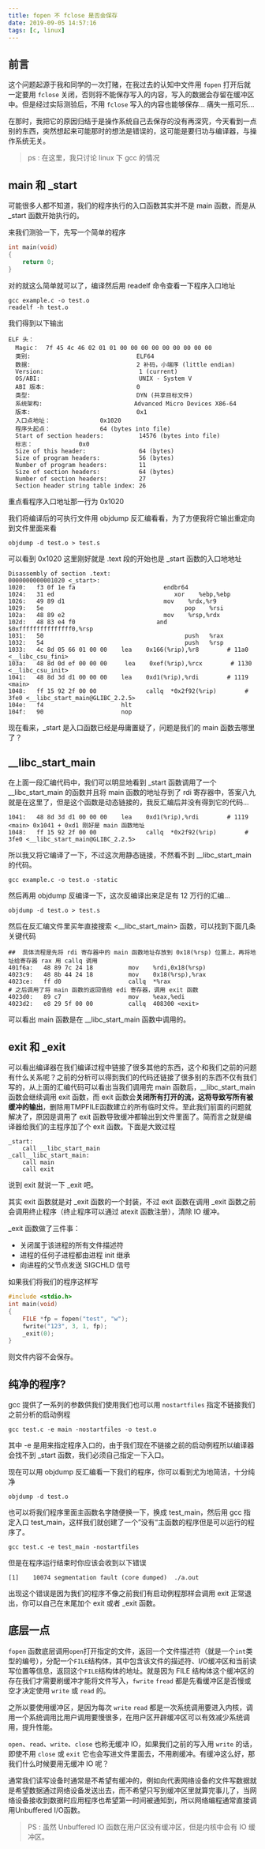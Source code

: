 ```yaml
---
title: fopen 不 fclose 是否会保存
date: 2019-09-05 14:57:16
tags: [c, linux]
---
```

## 前言

这个问题起源于我和同学的一次打赌，在我过去的认知中文件用 `fopen` 打开后就一定要用 `fclose` 关闭，否则将不能保存写入的内容，写入的数据会存留在缓冲区中。但是经过实际测验后，不用 `fclose` 写入的内容也能够保存... 痛失一瓶可乐...

在那时，我把它的原因归结于是操作系统自己去保存的没有再深究，今天看到一点别的东西，突然想起来可能那时的想法是错误的，这可能是要归功与编译器，与操作系统无关。

> ps : 在这里，我只讨论 linux 下 gcc 的情况

## main 和 _start

可能很多人都不知道，我们的程序执行的入口函数其实并不是 main 函数，而是从 _start 函数开始执行的。

来我们测验一下，先写一个简单的程序

```c
int main(void)
{
    return 0;
}
```

对的就这么简单就可以了，编译然后用 readelf 命令查看一下程序入口地址

```shell
gcc example.c -o test.o
readelf -h test.o
```

我们得到以下输出

```
ELF 头：
  Magic：  7f 45 4c 46 02 01 01 00 00 00 00 00 00 00 00 00 
  类别:                              ELF64
  数据:                              2 补码，小端序 (little endian)
  Version:                           1 (current)
  OS/ABI:                            UNIX - System V
  ABI 版本:                          0
  类型:                              DYN (共享目标文件)
  系统架构:                          Advanced Micro Devices X86-64
  版本:                              0x1
  入口点地址：              0x1020
  程序头起点：              64 (bytes into file)
  Start of section headers:          14576 (bytes into file)
  标志：             0x0
  Size of this header:               64 (bytes)
  Size of program headers:           56 (bytes)
  Number of program headers:         11
  Size of section headers:           64 (bytes)
  Number of section headers:         27
  Section header string table index: 26
```

重点看程序入口地址那一行为 0x1020

我们将编译后的可执行文件用 objdump 反汇编看看，为了方便我将它输出重定向到文件里面来看

```shell
objdump -d test.o > test.s
```

可以看到 0x1020 这里刚好就是 .text 段的开始也是 _start 函数的入口地地址

```assembly
Disassembly of section .text:
0000000000001020 <_start>:                                                                                                       
1020:   f3 0f 1e fa                         endbr64
1024:   31 ed                                  xor    %ebp,%ebp
1026:   49 89 d1                            mov    %rdx,%r9
1029:   5e                                        pop    %rsi
102a:   48 89 e2                            mov    %rsp,%rdx
102d:   48 83 e4 f0                       and    $0xfffffffffffffff0,%rsp
1031:   50                                        push   %rax
1032:   54                                        push   %rsp
1033:   4c 8d 05 66 01 00 00    lea    0x166(%rip),%r8        # 11a0 <__libc_csu_fini>
103a:   48 8d 0d ef 00 00 00     lea    0xef(%rip),%rcx        # 1130 <__libc_csu_init>
1041:   48 8d 3d d1 00 00 00    lea    0xd1(%rip),%rdi        # 1119 <main>
1048:   ff 15 92 2f 00 00              callq  *0x2f92(%rip)        # 3fe0 <__libc_start_main@GLIBC_2.2.5>
104e:   f4                      hlt
104f:   90                      nop
```

现在看来，_start 是入口函数已经是毋庸置疑了，问题是我们的 main 函数去哪里了？

## __libc_start_main

在上面一段汇编代码中，我们可以明显地看到 _start 函数调用了一个 __libc_start_main 的函数并且将 main 函数的地址存到了 rdi 寄存器中，答案八九就是在这里了，但是这个函数是动态链接的，我反汇编后并没有得到它的代码...

```assembly
1041:   48 8d 3d d1 00 00 00    lea    0xd1(%rip),%rdi        # 1119 <main> 0x1041 + 0xd1 刚好是 main 函数地址
1048:   ff 15 92 2f 00 00              callq  *0x2f92(%rip)        # 3fe0 <__libc_start_main@GLIBC_2.2.5>
```

所以我又将它编译了一下，不过这次用静态链接，不然看不到 __libc_start_main 的代码。

```shell
gcc example.c -o test.o -static
```

然后再用 objdump 反编译一下，这次反编译出来足足有 12 万行的汇编...

```shell
objdump -d test.o > test.s
```

然后在反汇编文件里买年直接搜索 <__libc_start_main> 函数，可以找到下面几条关键代码

```assembly
##  具体流程是先将 rdi 寄存器中的 main 函数地址存放到 0x18(%rsp) 位置上，再将地址给寄存器 rax 用 callq 调用
401f6a:   48 89 7c 24 18          mov    %rdi,0x18(%rsp)                                                                   
4023c9:   48 8b 44 24 18          mov    0x18(%rsp),%rax                                                                    
4023ce:   ff d0                   callq  *%rax
# 之后调用了将 main 函数的返回值给 edi 寄存器，调用 exit 函数
4023d0:   89 c7                   mov    %eax,%edi                                                                          
4023d2:   e8 29 5f 00 00          callq  408300 <exit>
```

可以看出 main 函数是在 __libc_start_main 函数中调用的。

## exit 和 _exit

可以看出编译器在我们编译过程中链接了很多其他的东西，这个和我们之前的问题有什么关系呢？之前的分析可以得到我们的代码还链接了很多别的东西不仅有我们写的，从上面的汇编代码可以看出当我们调用完 main 函数后，__libc_start_main 函数会继续调用 exit 函数，而 exit 函数会**关闭所有打开的流，这将导致写所有被缓冲的输出**，删除用TMPFILE函数建立的所有临时文件。至此我们前面的问题就解决了，原因是调用了 exit 函数导致缓冲都输出到文件里面了。简而言之就是编译器给我们的主程序加了个 exit 函数。下面是大致过程

```assembly
_start:
	call __libc_start_main
_call__libc_start_main:
	call main
	call exit
```

说到 exit 就说一下 _exit 吧。

其实 exit 函数就是对 _exit 函数的一个封装，不过 exit 函数在调用 _exit 函数之前会调用终止程序（终止程序可以通过 atexit 函数注册），清除 IO 缓冲。

_exit 函数做了三件事：

- 关闭属于该进程的所有文件描述符
- 进程的任何子进程都由进程 init 继承
- 向进程的父节点发送 SIGCHLD 信号

如果我们将我们的程序这样写

```c
#include <stdio.h>
int main(void)
{
    FILE *fp = fopen("test", "w");
   	fwrite("123", 3, 1, fp);
   	_exit(0);
}
```

则文件内容不会保存。

## 纯净的程序?

gcc 提供了一系列的参数供我们使用我们也可以用 `nostartfiles` 指定不链接我们之前分析的启动例程

````shell
gcc test.c -e main -nostartfiles -o test.o
````

其中 -e 是用来指定程序入口的，由于我们现在不链接之前的启动例程所以编译器会找不到 _start 函数，我们必须自己指定一下入口。

现在可以用 objdump 反汇编看一下我们的程序，你可以看到尤为地简洁，十分纯净

```shell
objdump -d test.o
```

也可以将我们程序里面主函数名字随便换一下，换成 test_main，然后用 gcc 指定入口 test_main，这样我们就创建了一个”没有“主函数的程序但是可以运行的程序了。

```shell
gcc test.c -e test_main -nostartfiles
```

但是在程序运行结束时你应该会收到以下错误

```shell
[1]    10074 segmentation fault (core dumped)  ./a.out
```

出现这个错误是因为我们的程序不像之前我们有启动例程那样会调用 exit 正常退出，你可以自己在末尾加个 exit 或者 _exit 函数。

## 底层一点

`fopen` 函数底层调用`open`打开指定的文件，返回一个文件描述符（就是一个`int`类型的编号），分配一个`FILE`结构体，其中包含该文件的描述符、I/O缓冲区和当前读写位置等信息，返回这个`FILE`结构体的地址。就是因为 FILE 结构体这个缓冲区的存在我们才需要刷缓冲才能将文件写入，`fwrite`  `fread` 都是先看缓冲区是否慢或空才决定使用 `write` 或 `read` 的。

之所以要使用缓冲区，是因为每次 `write` `read` 都是一次系统调用要进入内核，调用一个系统调用比用户调用要慢很多，在用户区开辟缓冲区可以有效减少系统调用，提升性能。

`open`、`read`、`write`、`close` 也称无缓冲 IO，如果我们之前的写入用 `write` 的话，即使不用 `close` 或 `exit` 它也会写进文件里面去，不用刷缓冲。有缓冲这么好，那我们什么时候要用无缓冲 IO 呢？

通常我们读写设备时通常是不希望有缓冲的，例如向代表网络设备的文件写数据就是希望数据通过网络设备发送出去，而不希望只写到缓冲区里就算完事儿了，当网络设备接收到数据时应用程序也希望第一时间被通知到，所以网络编程通常直接调用Unbuffered I/O函数。

> PS : 虽然 Unbuffered IO 函数在用户区没有缓冲区，但是内核中会有 IO 缓冲区。
